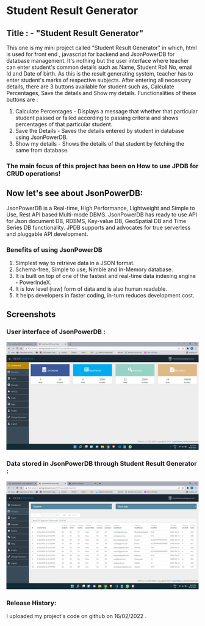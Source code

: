 # Student Result Generator
## Title : - "Student Result Generator"
This one is my mini project called "Student Result Generator" in which, html is used for front end , javascript for backend and JsonPowerDB for database management.
It's nothing but the user interface where teacher can enter student's common details such as Name, Student Roll No, email Id and Date of birth. As this is the result generating system, teacher has to enter student's marks of respective subjects. After entering all necessary details, there are 3 buttons available for student such as, Calculate Percentages, Save the details and Show my details. 
Functionalities of these buttons are : 
1. Calculate Percentages - Displays a message that whether that particular student passed or failed according to passing criteria and shows percentages of that particular student.
2. Save the Details - Saves the details entered by student in database using JsonPowerDB.
3. Show my details - Shows the details of that student by fetching the same from database.
### The main focus of this project has been on How to use JPDB for CRUD operations!

## Now let's see about JsonPowerDB:
JsonPowerDB is a Real-time, High Performance, Lightweight and Simple to Use, Rest API based Multi-mode DBMS. JsonPowerDB has ready to use API for Json document DB, RDBMS, Key-value DB, GeoSpatial DB and Time Series DB functionality. JPDB supports and advocates for true serverless and pluggable API development.
### Benefits of using JsonPowerDB
1. Simplest way to retrieve data in a JSON format.
2. Schema-free, Simple to use, Nimble and In-Memory database.
3. It is built on top of one of the fastest and real-time data indexing engine - PowerIndeX.
4. It is low level (raw) form of data and is also human readable.
5. It helps developers in faster coding, in-turn reduces development cost.

## Screenshots
### User interface of JsonPowerDB :
![JPDB frontend](https://github.com/Ritesh-Kothawade/Student-Result-Generator/blob/main/dashboard.png)
### Data stored in JsonPowerDB through Student Result Generator : 
![JPDB frontend](https://github.com/Ritesh-Kothawade/Student-Result-Generator/blob/main/Database.png)

### Release History:
I uploaded my project's code on github on 16/02/2022 .

